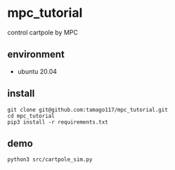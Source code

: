 # mpc_tutorial
control cartpole by MPC

## environment
- ubuntu 20.04

## install
```
git clone git@github.com:tamago117/mpc_tutorial.git
cd mpc_tutorial
pip3 install -r requirements.txt
```

## demo
```
python3 src/cartpole_sim.py
```
